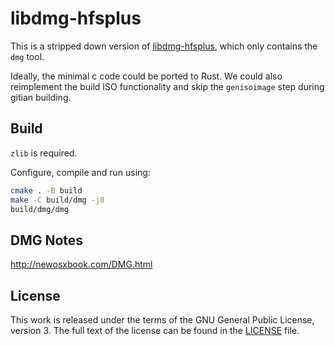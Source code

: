 # libdmg-hfsplus

This is a stripped down version of [libdmg-hfsplus](https://github.com/planetbeing/libdmg-hfsplus), which only contains the `dmg` tool.

Ideally, the minimal c code could be ported to Rust. We could also
reimplement the build ISO functionality and skip the `genisoimage`
step during gitian building.

## Build

`zlib` is required.

Configure, compile and run using:
```bash
cmake . -B build
make -C build/dmg -j8
build/dmg/dmg
```

## DMG Notes

http://newosxbook.com/DMG.html

## License

This work is released under the terms of the GNU General Public License,
version 3. The full text of the license can be found in the [LICENSE](LICENSE) file.
